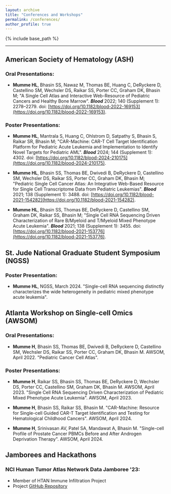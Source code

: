```yaml
---
layout: archive
title: "Conferences and Workshops"
permalink: /conferences/
author_profile: true
---
```


{% include base_path %}

----------------

## American Society of Hematology (ASH)
### Oral Presentations:
* **Mumme HL**, Bhasin SS, Nawaz M, Thomas BE, Huang C, DeRyckere D, Castellino SM, Wechsler DS, Raikar SS, Porter CC, Graham DK, Bhasin M; "A Single Cell Atlas and Interactive Web-Resource of Pediatric Cancers and Healthy Bone Marrow". ***Blood*** 2022; 140 (Supplement 1): 2278–2279. doi: [https://doi.org/10.1182/blood-2022-169153](https://doi.org/10.1182/blood-2022-169153).

### Poster Presentations: 
* **Mumme HL**, Mantrala S, Huang C, Ohlstrom D, Satpathy S, Bhasin S, Raikar SR, Bhasin M; "CAR-Machine: CAR-T Cell Target Identification Platform for Pediatric Acute Leukemia and Implementation to Identify Novel Targets for Pediatric AML". ***Blood*** 2024; 144 (Supplement 1): 4302. doi: [https://doi.org/10.1182/blood-2024-210175](https://doi.org/10.1182/blood-2024-210175).
  
* **Mumme HL**, Bhasin SS, Thomas  BE, Dwivedi B, DeRyckere D, Castellino SM, Wechsler DS, Raikar SS, Porter CC, Graham DK, Bhasin M; "Pediatric Single Cell Cancer Atlas: An Integrative Web-Based Resource for Single Cell Transcriptome Data from Pediatric Leukemias". ***Blood*** 2021; 138 (Supplement 1): 3488. doi: [https://doi.org/10.1182/blood-2021-154282](https://doi.org/10.1182/blood-2021-154282).

* **Mumme HL**, Bhasin SS, Thomas BE, DeRyckere D, Castellino SM, Graham DK, Raikar SS, Bhasin M; "Single Cell RNA Sequencing Driven Characterization of Rare B/Myeloid and T/Myeloid Mixed Phenotype Acute Leukemia". ***Blood*** 2021; 138 (Supplement 1): 3455. doi: [https://doi.org/10.1182/blood-2021-153776](https://doi.org/10.1182/blood-2021-153776).

## St. Jude National Graduate Student Symposium (NGSS)
### Poster Presentation:
* **Mumme HL**, NGSS, March 2024. "Single-cell RNA sequencing distinctly characterizes the wide heterogeneity in pediatric mixed phenotype acute leukemia".

## Atlanta Workshop on Single-cell Omics (AWSOM)

### Oral Presentations:
* **Mumme H**, Bhasin SS, Thomas BE, Dwivedi B, DeRyckere D, Castellino SM, Wechsler DS, Raikar SS, Porter CC, Graham DK, Bhasin M. AWSOM, April 2022. "Pediatric Cancer Cell Atlas".

### Poster Presentations:
* **Mumme H**, Raikar SS, Bhasin SS, Thomas BE, DeRyckere D, Wechsler DS, Porter CC, Castellino SM, Graham DK, Bhasin M. AWSOM, April 2023. "Single Cell RNA Sequencing
Driven Characterization of Pediatric Mixed Phenotype Acute Leukemia". AWSOM, April 2023.

* **Mumme H**, Bhasin SS, Raikar SS, Bhasin M. "CAR-Machine: Resource for Single-cell Guided CAR-T Target Identification and Testing for Hematological Childhood Cancers". AWSOM, April 2024.

* **Mumme H**, Srinivasan AV, Patel SA, Mandawat A, Bhasin M. "Single-cell Profile of Prostate Cancer PBMCs Before and After Androgen Deprivation Therapy". AWSOM, April 2024.

## Jamborees and Hackathons
### NCI Human Tumor Atlas Network Data Jamboree '23:
- Member of HTAN Immune Infiltration Project
- Project [GitHub Repository](https://github.com/NCI-HTAN-Jamborees/Immune-infiltration)
